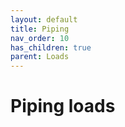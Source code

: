 ```yaml
---
layout: default
title: Piping
nav_order: 10
has_children: true
parent: Loads
---
```


# Piping loads